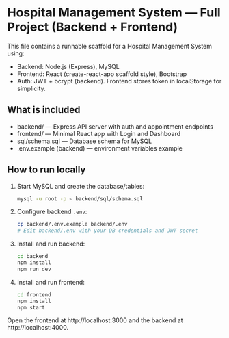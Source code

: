 # Hospital Management System — Full Project (Backend + Frontend)

This file contains a runnable scaffold for a Hospital Management System using:

- Backend: Node.js (Express), MySQL
- Frontend: React (create-react-app scaffold style), Bootstrap
- Auth: JWT + bcrypt (backend). Frontend stores token in localStorage for simplicity.

## What is included

- backend/ — Express API server with auth and appointment endpoints
- frontend/ — Minimal React app with Login and Dashboard
- sql/schema.sql — Database schema for MySQL
- .env.example (backend) — environment variables example

## How to run locally

1. Start MySQL and create the database/tables:
   ```bash
   mysql -u root -p < backend/sql/schema.sql
   ```

2. Configure backend `.env`:
   ```bash
   cp backend/.env.example backend/.env
   # Edit backend/.env with your DB credentials and JWT secret
   ```

3. Install and run backend:
   ```bash
   cd backend
   npm install
   npm run dev
   ```

4. Install and run frontend:
   ```bash
   cd frontend
   npm install
   npm start
   ```

Open the frontend at http://localhost:3000 and the backend at http://localhost:4000.

